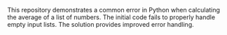 This repository demonstrates a common error in Python when calculating the average of a list of numbers. The initial code fails to properly handle empty input lists.  The solution provides improved error handling.